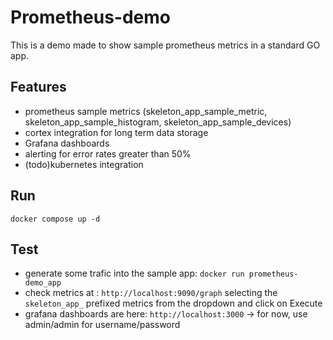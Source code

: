 # Prometheus-demo

This is a demo made to show sample prometheus metrics in a standard GO app.

## Features
- prometheus sample metrics (skeleton_app_sample_metric, skeleton_app_sample_histogram, skeleton_app_sample_devices)
- cortex integration for long term data storage
- Grafana dashboards
- alerting for error rates greater than 50%
- (todo)kubernetes integration

## Run

`docker compose up -d`

## Test
- generate some trafic into the sample app: `docker run prometheus-demo_app`
- check metrics at : `http://localhost:9090/graph` selecting the `skeleton_app_` prefixed metrics from the dropdown and click on Execute
- grafana dashboards are here: `http://localhost:3000` -> for now, use admin/admin for username/password

